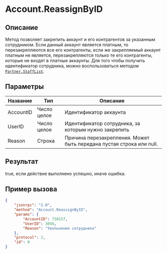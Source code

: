 # Account.ReassignByID

## Описание

Метод позволяет закрепить аккаунт и его контрагентов за указанным сотрудником. Если данный аккаунт является платным, то перезакрепляются все его контрагенты, если же закрепляемый аккаунт платным не является, перезакрепляются только те его контрагенты, которые не входят в платные аккаунты. Для того чтобы получить идентификатор сотрудника, можно воспользоваться методом [`Partner.StaffList`](Partner.StaffList.md).

## Параметры

| Название | Тип          | Описание                                                                 |
|----------|--------------|--------------------------------------------------------------------------|
| AccountID | Число целое | Идентификатор аккаунта                                                  |
| UserID    | Число целое | Идентификатор сотрудника, за которым нужно закрепить                     |
| Reason    | Строка      | Причина перезакрепления. Может быть передана пустая строка или null.     |

## Результат

true, если действие выполнено успешно, иначе ошибка.

## Пример вызова

```json
{
    "jsonrpc": "2.0",
    "method": "Account.ReassignByID",
    "params": {
        "AccountID": 730157,
        "UserID": 3056,
        "Reason": "Увольнение сотрудника"
    },
    "protocol": 2,
    "id": 0
}